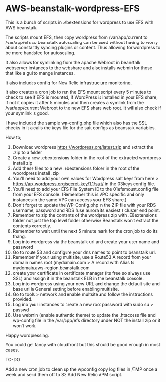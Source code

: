 # AWS-beanstalk-wordpress-EFS

This is a bunch of scripts in .ebextensions for wordpress to use EFS with AWS beanstalk.

The scripts mount EFS, then copy wordpress from /var/app/current to /var/app/efs so beanstalk autoscaling can be used without having to worry about constantly syncing plugins or content. Thus allowing for wordpress to be more handsfee for autoscaling.

It also allows for symlinking from the apache Webroot in beanstalk webserver instances to the webshare and also installs webmin for those that like a gui to mange instances.

It also includes config for New Relic infrastructure monitoring.

It also creates a cron job to run the EFS mount script every 5 minutes to check to see if EFS is mounted, if WordPress is installed in your EFS share, if not it copies it after 5 minutes and then creates a symlink from the /var/app/current Webroot to the new EFS share web root. It will also check if your symlink is good.

I have included the sample wp-config.php file which also has the SSL checks in it a calls the keys file for the salt configs as beanstalk variables.

How to;
1.	Download wordpress https://wordpress.org/latest.zip and extract the .zip to a folder 
2.	Create a new .ebextensions folder in the root of the extracted wordpress install zip
3.	Add these files to a new .ebextensions folder in the root of the woordpress install .zip
4.	You'll need to add your own values for Wordpress salt keys from here > https://api.wordpress.org/secret-key/1.1/salt/ in the 03keys.config file.
5.	You'll need to add your EFS File System ID to the 01efsmount.config file from your EFS console. (Remember this is VPC specific and only instances in the same VPC can access your EFS share.)
6.	Don't forget to update the WP-Config.php in the ZIP file with your RDS username, password and RDS (use aurora its easiest ) cluster end point. 
7.	Remember to zip the contents of the wordpress zip with .EBextensions folder not just the top level folder otherwise Beanstalk won't extract the contents correctly.
8.	Remember to wait until the next 5 minute mark for the cron job to do its thang.
9.	Log into wordpress via the beanstalk url and create your user name and password
10.	Go to route 53 and configure your dns names to point to beanstalk url.
11.	Remember if your using multisite, use a Route53 A record from your domain names root (mydomain.com > A record with Alias to mydomain.aws-region.beanstalk.com 
12.	create your certificate in certificate manager (its free so always use SSL) and assign it in the beanstalk ELB in the beanstalk console.
13.	Log into wordpress  using your new URL and change the default site and base url in General setting before enabling multisite.
14.	Go to tools > network and enable multsite and follow the instructions provided.
15.	Log ino your instances to create a new root password with sudo su > passwd  
16.	Use webmin (enable authentic theme) to update the .htaccess file and wp-config file in the /var/app/efs directory under NOT the install zip or it won’t work.

Happy wordpressing.

You could get fancy with cloudfront but this should be good enough in most cases.

TO-DO

Add a new cron job to clean up the wpconfig copy log files in /TMP once a week and send them off to S3
Add New Relic APM script.
